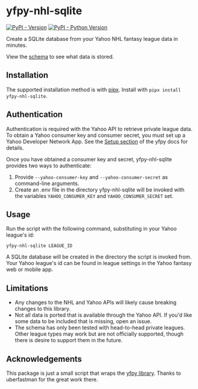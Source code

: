 # yfpy-nhl-sqlite

[![PyPI - Version](https://img.shields.io/pypi/v/yfpy-nhl-sqlite)](https://pypi.org/project/yfpy-nhl-sqlite)
[![PyPI - Python Version](https://img.shields.io/pypi/pyversions/yfpy-nhl-sqlite)](https://pypi.org/project/yfpy-nhl-sqlite)

Create a SQLite database from your Yahoo NHL fantasy league data in minutes.

View the [schema](yfpy_nhl_sqlite/schema.sql) to see what data is stored.

## Installation

The supported installation method is with [pipx](https://pipx.pypa.io/stable/). Install with `pipx install yfpy-nhl-sqlite`.

## Authentication

Authentication is required with the Yahoo API to retrieve private league data. To obtain a Yahoo consumer key and consumer secret, you must set up a Yahoo Developer Network App. See the [Setup section](https://yfpy.uberfastman.com/readme/#yahoo-developer-network-app) of the yfpy docs for details.

Once you have obtained a consumer key and secret, yfpy-nhl-sqlite provides two ways to authenticate:

1. Provide `--yahoo-consumer-key` and `--yahoo-consumer-secret` as command-line arguments.
2. Create an .env file in the directory yfpy-nhl-sqlite will be invoked with the variables `YAHOO_CONSUMER_KEY` and `YAHOO_CONSUMER_SECRET` set.

## Usage

Run the script with the following command, substituting in your Yahoo league's id:

```
yfpy-nhl-sqlite LEAGUE_ID
```

A SQLite database will be created in the directory the script is invoked from. Your Yahoo league's id can be found in league settings in the Yahoo fantasy web or mobile app.

## Limitations

- Any changes to the NHL and Yahoo APIs will likely cause breaking changes to this library.
- Not all data is ported that is available through the Yahoo API. If you'd like some data to be included that is missing, open an issue.
- The schema has only been tested with head-to-head private leagues. Other league types may work but are not officially supported, though there is desire to support them in the future.

## Acknowledgements

This package is just a small script that wraps the [yfpy library](https://github.com/uberfastman/yfpy). Thanks to uberfastman for the great work there.
